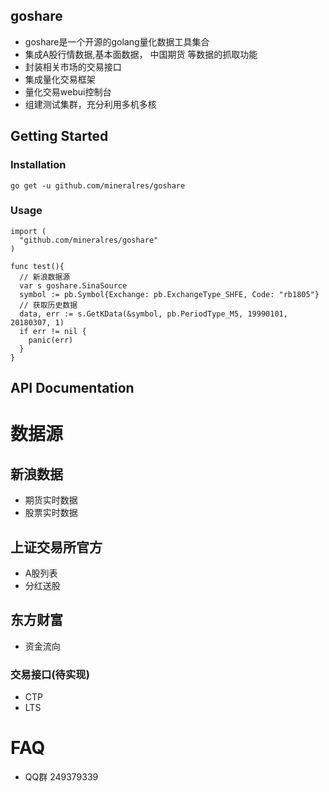 ## goshare

 * goshare是一个开源的golang量化数据工具集合
 * 集成A股行情数据,基本面数据， 中国期货 等数据的抓取功能
 * 封装相关市场的交易接口
 * 集成量化交易框架
 * 量化交易webui控制台
 * 组建测试集群，充分利用多机多核

<!-- [START getstarted] -->
## Getting Started

### Installation
 ```
 go get -u github.com/mineralres/goshare
```
### Usage
```
import (
  "github.com/mineralres/goshare"
)

func test(){
  // 新浪数据源
  var s goshare.SinaSource
  symbol := pb.Symbol{Exchange: pb.ExchangeType_SHFE, Code: "rb1805"}
  // 获取历史数据
  data, err := s.GetKData(&symbol, pb.PeriodType_M5, 19990101, 20180307, 1)
  if err != nil {
    panic(err)
  }
}
```

## API Documentation
# 数据源

## 新浪数据

* 期货实时数据
* 股票实时数据

## 上证交易所官方

* A股列表
* 分红送股

## 东方财富

* 资金流向


 ### 交易接口(待实现)
 * CTP
 * LTS
 

# FAQ
* QQ群 249379339 
